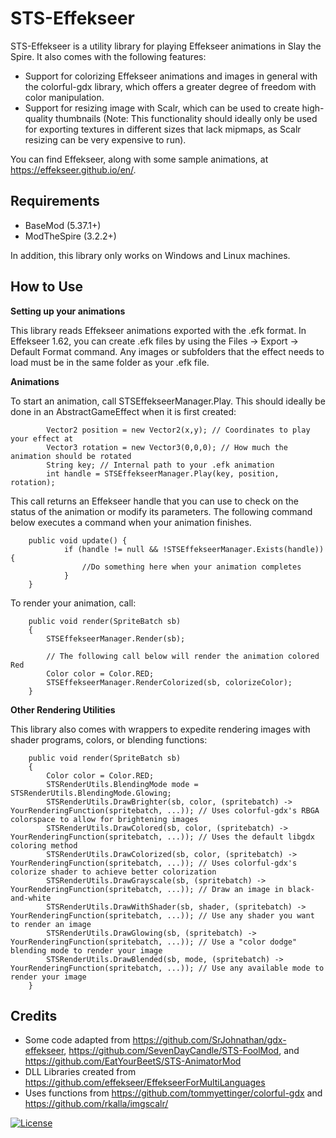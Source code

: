 # STS-Effekseer
STS-Effekseer is a utility library for playing Effekseer animations in Slay the Spire.
It also comes with the following features:
- Support for colorizing Effekseer animations and images in general with the colorful-gdx library, which offers a greater degree of freedom with color manipulation.
- Support for resizing image with Scalr, which can be used to create high-quality thumbnails (Note: This functionality should ideally only be used for exporting textures in different sizes that lack mipmaps, as Scalr resizing can be very expensive to run).

You can find Effekseer, along with some sample animations, at https://effekseer.github.io/en/.

## **Requirements**
- BaseMod (5.37.1+)
- ModTheSpire (3.2.2+)

In addition, this library only works on Windows and Linux machines.

## **How to Use**

**Setting up your animations**

This library reads Effekseer animations exported with the .efk format. In Effekseer 1.62, you can create .efk files by using the Files -> Export -> Default Format command. Any images or subfolders that the effect needs to load must be in the same folder as your .efk file.

**Animations**

To start an animation, call STSEffekseerManager.Play. This should ideally be done in an AbstractGameEffect when it is first created:
```
        Vector2 position = new Vector2(x,y); // Coordinates to play your effect at
        Vector3 rotation = new Vector3(0,0,0); // How much the animation should be rotated
        String key; // Internal path to your .efk animation
        int handle = STSEffekseerManager.Play(key, position, rotation);
```
This call returns an Effekseer handle that you can use to check on the status of the animation or modify its parameters. The following command below executes a command when your animation finishes. 
```
    public void update() {
            if (handle != null && !STSEffekseerManager.Exists(handle)) {
                //Do something here when your animation completes
            }
    }
```
To render your animation, call:
```
    public void render(SpriteBatch sb)
    {
        STSEffekseerManager.Render(sb);

        // The following call below will render the animation colored Red
        Color color = Color.RED;
        STSEffekseerManager.RenderColorized(sb, colorizeColor);
    }
```

**Other Rendering Utilities**

This library also comes with wrappers to expedite rendering images with shader programs, colors, or blending functions:

```
    public void render(SpriteBatch sb)
    {
        Color color = Color.RED;
        STSRenderUtils.BlendingMode mode = STSRenderUtils.BlendingMode.Glowing;
        STSRenderUtils.DrawBrighter(sb, color, (spritebatch) -> YourRenderingFunction(spritebatch, ...)); // Uses colorful-gdx's RBGA colorspace to allow for brightening images
        STSRenderUtils.DrawColored(sb, color, (spritebatch) -> YourRenderingFunction(spritebatch, ...)); // Uses the default libgdx coloring method
        STSRenderUtils.DrawColorized(sb, color, (spritebatch) -> YourRenderingFunction(spritebatch, ...)); // Uses colorful-gdx's colorize shader to achieve better colorization
        STSRenderUtils.DrawGrayscale(sb, (spritebatch) -> YourRenderingFunction(spritebatch, ...)); // Draw an image in black-and-white
        STSRenderUtils.DrawWithShader(sb, shader, (spritebatch) -> YourRenderingFunction(spritebatch, ...)); // Use any shader you want to render an image
        STSRenderUtils.DrawGlowing(sb, (spritebatch) -> YourRenderingFunction(spritebatch, ...)); // Use a "color dodge" blending mode to render your image
        STSRenderUtils.DrawBlended(sb, mode, (spritebatch) -> YourRenderingFunction(spritebatch, ...)); // Use any available mode to render your image
    }
```


## **Credits**
- Some code adapted from https://github.com/SrJohnathan/gdx-effekseer, https://github.com/SevenDayCandle/STS-FoolMod, and https://github.com/EatYourBeetS/STS-AnimatorMod
- DLL Libraries created from https://github.com/effekseer/EffekseerForMultiLanguages
- Uses functions from https://github.com/tommyettinger/colorful-gdx and https://github.com/rkalla/imgscalr/

[![License](https://img.shields.io/badge/License-Apache%202.0-blue.svg)](https://opensource.org/licenses/Apache-2.0)
